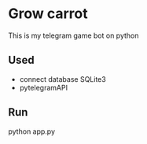 # Grow carrot
This is my telegram game bot on python

## Used
* connect database SQLite3
* pytelegramAPI

## Run 
python app.py
